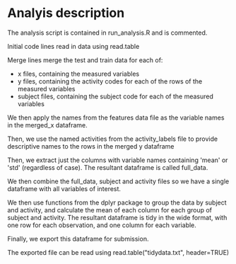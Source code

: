 # Analyis description

The analysis script is contained in run_analysis.R and is commented.

Initial code lines read in data using read.table

Merge lines merge the test and train data for each of:
- x files, containing the measured variables
- y files, containing the activity codes for each of the rows of the measured variables
- subject files, containing the subject code for each of the measured variables

We then apply the names from the features data file as the variable names in the merged_x dataframe.

Then, we use the named activities from the activity_labels file to provide descriptive names to the rows in the merged y dataframe

Then, we extract just the columns with variable names containing 'mean' or 'std' (regardless of case).  The resultant dataframe is called full_data.

We then combine the full_data, subject and activity files so we have a single dataframe with all variables of interest.

We then use functions from the dplyr package to group the data by subject and activity, and calculate the mean
of each column for each group of subject and activity.  The resultant dataframe is tidy in the wide format, with one row for each observation, and one column for each variable.

Finally, we export this dataframe for submission.

The exported file can be read using read.table("tidydata.txt", header=TRUE)